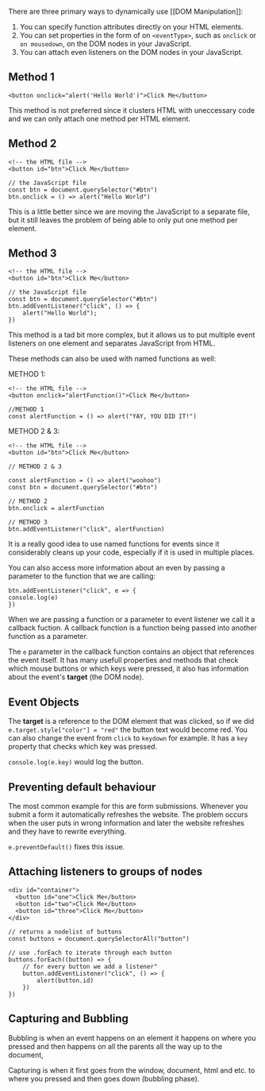 There are three primary ways to dynamically use [[DOM Manipulation]]:
1. You can specify function attributes directly on your HTML elements.
2. You can set properties in the form of on `<eventType>`, such as `onclick` or `on mousedown`, on the DOM nodes in your JavaScript.
3. You can attach even listeners on the DOM nodes in your JavaScript.

## Method 1

`<button onclick="alert('Hello World')">Click Me</button>`

This method is not preferred since it clusters HTML with uneccessary code and we can only attach one method per HTML element.

## Method 2

```
<!-- the HTML file -->
<button id="btn">Click Me</button>
```

```
// the JavaScript file
const btn = document.querySelector("#btn")
btn.onclick = () => alert("Hello World")
```

This is a little better since we are moving the JavaScript to a separate file, but it still leaves the problem of being able to only put one method per element.

## Method 3

```
<!-- the HTML file -->
<button id="btn">Click Me</button>
```

```
// the JavaScript file
const btn = document.querySelector("#btn")
btn.addEventListener("click", () => {
	alert("Hello World");
})
``` 

This method is a tad bit more complex, but it allows us to put multiple event listeners on one element and separates JavaScript from HTML.

These methods can also be used with named functions as well:

METHOD 1:

```
<!-- the HTML file -->
<button onclick="alertFunction()">Click Me</button>
```

```
//METHOD 1
const alertFunction = () => alert("YAY, YOU DID IT!")
```

METHOD 2 & 3:

```
<!-- the HTML file -->
<button id="btn">Click Me</button>
```

```
// METHOD 2 & 3

const alertFunction = () => alert("woohoo")
const btn = document.querySelector("#btn")

// METHOD 2
btn.onclick = alertFunction

// METHOD 3
btn.addEventListener("click", alertFunction)
```

It is a really good idea to use named functions for events since it considerably cleans up your code, especially if it is used in multiple places.

You can also access more information about an even by passing a parameter to the function that we are calling:

```
btn.addEventListener("click", e => {
console.log(e)
}) 
```
When we are passing a function or a parameter to event listener we call it a callback fuction. A callback function is a function being passed into another function as a parameter.

The `e` parameter in the callback function contains an object that references the event itself. It has many usefull properties and methods that check which mouse buttons or which keys were pressed, it also has information about the event's **target** (the DOM node).

## Event Objects

The **target** is a reference to the DOM element that was clicked, so if we did
`e.target.style["color"] = "red"` the button text would become red. You can also change the event from `click` to `keydown` for example. It has a `key` property that checks which key was pressed.

`console.log(e.key)` would log the button.

## Preventing default behaviour

The most common example for this are form submissions. Whenever you submit a form it automatically refreshes the website. The problem occurs when the user puts in wrong information and later the website refreshes and they have to rewrite everything.

`e.preventDefault()` fixes this issue.

## Attaching listeners to groups of nodes

```
<div id="container">
  <button id="one">Click Me</button>
  <button id="two">Click Me</button>
  <button id="three">Click Me</button>
</div>
```

```
// returns a nodelist of buttons
const buttons = document.querySelectorAll("button")

// use .forEach to iterate through each button
buttons.forEach((button) => {
	// for every button we add a listener"
	button.addEventListener("click", () => {
		alert(button.id)
	})
})
```

## Capturing and Bubbling

Bubbling is when an event happens on an element it happens on where you pressed and then happens on all the parents all the way up to the document,

Capturing is when it first goes from the window, document, html and etc. to where you pressed and then goes down (bubbling phase).